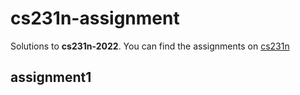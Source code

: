 # cs231n-assignment
Solutions to **cs231n-2022**. You can find the assignments on [cs231n](https://cs231n.github.io/)
## assignment1 

